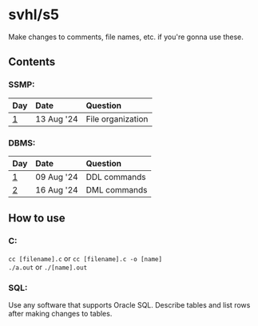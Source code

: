 # svhl/s5

Make changes to comments, file names, etc. if you're gonna use these.

## Contents

### SSMP:

| Day                                                       | Date      | Question                      |
| :-                                                        | :-        | :-                            |
| [1](https://github.com/svhl/s5/tree/main/SSMP/day-01)     | 13 Aug '24| File organization             |

### DBMS:

| Day                                                       | Date      | Question                      |
| :-                                                        | :-        | :-                            |
| [1](https://github.com/svhl/s5/blob/main/DBMS.md#day-1)   | 09 Aug '24| DDL commands                  |
| [2](https://github.com/svhl/s5/blob/main/DBMS.md#day-2)   | 16 Aug '24| DML commands                  |

## How to use

### C:

`cc [filename].c` or `cc [filename].c -o [name]`\
`./a.out` or `./[name].out`

### SQL:

Use any software that supports Oracle SQL. Describe tables and list rows after making changes to tables.
